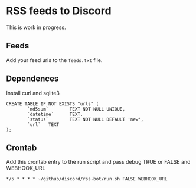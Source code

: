 # RSS feeds to Discord

This is work in progress. 

## Feeds

Add your feed urls to the `feeds.txt` file.

## Dependences 

Install curl and sqlite3

```
CREATE TABLE IF NOT EXISTS "urls" (
        `md5sum`        TEXT NOT NULL UNIQUE,
        `datetime`      TEXT,
        `status`        TEXT NOT NULL DEFAULT 'new',
        `url`   TEXT
);
```

## Crontab

Add this crontab entry to the run script and pass debug TRUE or FALSE and WEBHOOK_URL

`*/5 * * * * ~/github/discord/rss-bot/run.sh FALSE WEBHOOK_URL`
